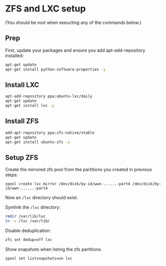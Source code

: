 # ZFS and LXC setup

(You should be root when exeucting any of the commands below.)

## Prep

First, update your packages and ensure you add apt-add-repository installed:

```bash
apt-get update
apt-get install python-software-properties -y
```

## Install LXC

```bash
apt-add-repository ppa:ubuntu-lxc/daily
apt-get update
apt-get install lxc -y
```

## Install ZFS

```bash
add-apt-repository ppa:zfs-native/stable
apt-get update
apt-get install ubuntu-zfs -y
```

## Setup ZFS

Create the mirrored zfs pool from the partitions you created in previous steps:

`zpool create lxc mirror /dev/disk/by-id/wwn-......-part4 /dev/disk/by-id/wwn-......-part4`

Now an `/lxc` directory should exist.

Symlink the `/lxc` directory:

```bash
rmdir /var/lib/lxc
ln -s /lxc /var/lib/
```

Disable deduplication:

``` bash
zfs set dedup=off lxc
```

Show snapshots when listing the zfs partitions.

```bash
zpool set listsnapshots=on lxc
```

